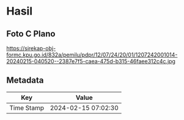 # Hasil

## Foto C Plano

https://sirekap-obj-formc.kpu.go.id/832a/pemilu/pdpr/12/07/24/20/01/1207242001014-20240215-040520--2387e7f5-caea-475d-b315-46faee312c4c.jpg


## Metadata

| Key        | Value               |
| ---------- | ------------------- |
| Time Stamp | 2024-02-15 07:02:30 |



